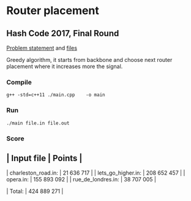 # Router placement
## Hash Code 2017, Final Round
[Problem statement](https://hashcode.withgoogle.com/2017/tasks/hashcode2017_final_task.pdf) and [files](https://hashcode.withgoogle.com/2017/tasks/final_round_2017.in.zip)

Greedy algorithm, it starts from backbone and choose next router placement where it increases more the signal.


### Compile
```
g++ -std=c++11 ./main.cpp    -o main  
```

### Run
```
./main file.in file.out
```

### Score
| Input file | Points  |
-------------------------------------
| charleston_road.in: | 21 636 717  |
| lets_go_higher.in:  | 208 652 457 |
| opera.in:           | 155 893 092 |
| rue_de_londres.in:  | 38 707 005  |

| Total:              | 424 889 271 |

